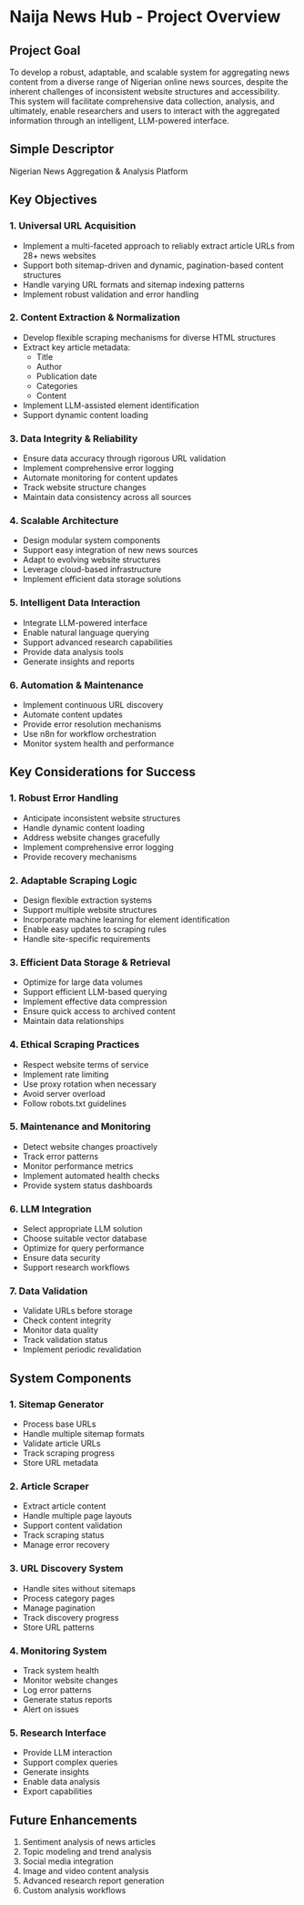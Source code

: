 # Naija News Hub - Project Overview

## Project Goal
To develop a robust, adaptable, and scalable system for aggregating news content from a diverse range of Nigerian online news sources, despite the inherent challenges of inconsistent website structures and accessibility. This system will facilitate comprehensive data collection, analysis, and ultimately, enable researchers and users to interact with the aggregated information through an intelligent, LLM-powered interface.

## Simple Descriptor
Nigerian News Aggregation & Analysis Platform

## Key Objectives

### 1. Universal URL Acquisition
- Implement a multi-faceted approach to reliably extract article URLs from 28+ news websites
- Support both sitemap-driven and dynamic, pagination-based content structures
- Handle varying URL formats and sitemap indexing patterns
- Implement robust validation and error handling

### 2. Content Extraction & Normalization
- Develop flexible scraping mechanisms for diverse HTML structures
- Extract key article metadata:
  - Title
  - Author
  - Publication date
  - Categories
  - Content
- Implement LLM-assisted element identification
- Support dynamic content loading

### 3. Data Integrity & Reliability
- Ensure data accuracy through rigorous URL validation
- Implement comprehensive error logging
- Automate monitoring for content updates
- Track website structure changes
- Maintain data consistency across all sources

### 4. Scalable Architecture
- Design modular system components
- Support easy integration of new news sources
- Adapt to evolving website structures
- Leverage cloud-based infrastructure
- Implement efficient data storage solutions

### 5. Intelligent Data Interaction
- Integrate LLM-powered interface
- Enable natural language querying
- Support advanced research capabilities
- Provide data analysis tools
- Generate insights and reports

### 6. Automation & Maintenance
- Implement continuous URL discovery
- Automate content updates
- Provide error resolution mechanisms
- Use n8n for workflow orchestration
- Monitor system health and performance

## Key Considerations for Success

### 1. Robust Error Handling
- Anticipate inconsistent website structures
- Handle dynamic content loading
- Address website changes gracefully
- Implement comprehensive error logging
- Provide recovery mechanisms

### 2. Adaptable Scraping Logic
- Design flexible extraction systems
- Support multiple website structures
- Incorporate machine learning for element identification
- Enable easy updates to scraping rules
- Handle site-specific requirements

### 3. Efficient Data Storage & Retrieval
- Optimize for large data volumes
- Support efficient LLM-based querying
- Implement effective data compression
- Ensure quick access to archived content
- Maintain data relationships

### 4. Ethical Scraping Practices
- Respect website terms of service
- Implement rate limiting
- Use proxy rotation when necessary
- Avoid server overload
- Follow robots.txt guidelines

### 5. Maintenance and Monitoring
- Detect website changes proactively
- Track error patterns
- Monitor performance metrics
- Implement automated health checks
- Provide system status dashboards

### 6. LLM Integration
- Select appropriate LLM solution
- Choose suitable vector database
- Optimize for query performance
- Ensure data security
- Support research workflows

### 7. Data Validation
- Validate URLs before storage
- Check content integrity
- Monitor data quality
- Track validation status
- Implement periodic revalidation

## System Components

### 1. Sitemap Generator
- Process base URLs
- Handle multiple sitemap formats
- Validate article URLs
- Track scraping progress
- Store URL metadata

### 2. Article Scraper
- Extract article content
- Handle multiple page layouts
- Support content validation
- Track scraping status
- Manage error recovery

### 3. URL Discovery System
- Handle sites without sitemaps
- Process category pages
- Manage pagination
- Track discovery progress
- Store URL patterns

### 4. Monitoring System
- Track system health
- Monitor website changes
- Log error patterns
- Generate status reports
- Alert on issues

### 5. Research Interface
- Provide LLM interaction
- Support complex queries
- Generate insights
- Enable data analysis
- Export capabilities

## Future Enhancements
1. Sentiment analysis of news articles
2. Topic modeling and trend analysis
3. Social media integration
4. Image and video content analysis
5. Advanced research report generation
6. Custom analysis workflows 